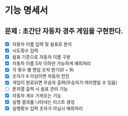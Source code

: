 # 기능 명세서
## 문제 : 초간단 자동차 경주 게임을 구현한다.
- [x] 자동차 이름 입력 및 쉼표로 분리
- [x] 시도횟수 입력 
- [x] 쉼표 기준으로 자동차 이름 구분
- [x] 자동차 이름 5자 이하만 가능하게 예외처리
- [x] 각 횟수 별 랜덤 숫자 받기(0 ~ 9)
- [x] 숫자가 4 이상이면 자동차 전진
- [x] 게임이 완료되면 우승자 출력(우승자가 여러명일 수 있음)
- [ ] 문자열 출력 시 쉼표 관리 기능
- [x] 자동차 개수 가져오는 기능
- [x] 실행 결과를 나타내는 리스트 생성
- [x] 실행횟수 입력 숫자가 아닐시 예외처리